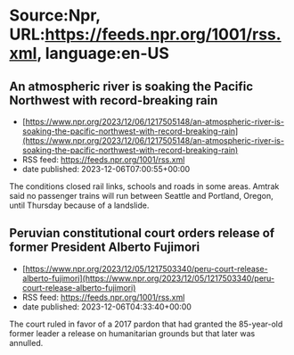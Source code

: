 # Source:Npr, URL:https://feeds.npr.org/1001/rss.xml, language:en-US

## An atmospheric river is soaking the Pacific Northwest with record-breaking rain
 - [https://www.npr.org/2023/12/06/1217505148/an-atmospheric-river-is-soaking-the-pacific-northwest-with-record-breaking-rain](https://www.npr.org/2023/12/06/1217505148/an-atmospheric-river-is-soaking-the-pacific-northwest-with-record-breaking-rain)
 - RSS feed: https://feeds.npr.org/1001/rss.xml
 - date published: 2023-12-06T07:00:55+00:00

The conditions closed rail links, schools and roads in some areas. Amtrak said no passenger trains will run between Seattle and Portland, Oregon, until Thursday because of a landslide.

## Peruvian constitutional court orders release of former President Alberto Fujimori
 - [https://www.npr.org/2023/12/05/1217503340/peru-court-release-alberto-fujimori](https://www.npr.org/2023/12/05/1217503340/peru-court-release-alberto-fujimori)
 - RSS feed: https://feeds.npr.org/1001/rss.xml
 - date published: 2023-12-06T04:33:40+00:00

The court ruled in favor of a 2017 pardon that had granted the 85-year-old former leader a release on humanitarian grounds but that later was annulled.

